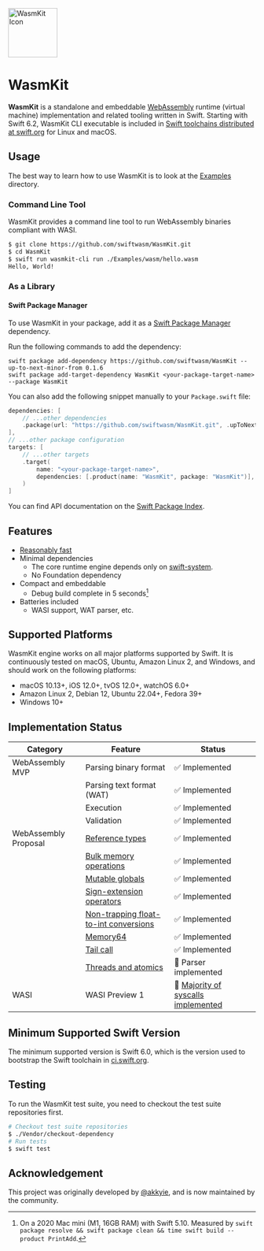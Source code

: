 <img alt="WasmKit Icon" src="https://raw.github.com/wiki/akkyie/wakit/images/wakit_icon.png" width="100px">

# WasmKit

**WasmKit** is a standalone and embeddable [WebAssembly](https://webassembly.org) runtime (virtual machine) implementation and related tooling written in Swift. Starting with Swift 6.2, WasmKit CLI executable is included in [Swift toolchains distributed at swift.org](https://swift.org/install) for Linux and macOS. 
## Usage

The best way to learn how to use WasmKit is to look at the [Examples](./Examples) directory.

### Command Line Tool

WasmKit provides a command line tool to run WebAssembly binaries compliant with WASI.

```sh
$ git clone https://github.com/swiftwasm/WasmKit.git
$ cd WasmKit
$ swift run wasmkit-cli run ./Examples/wasm/hello.wasm
Hello, World!
```

### As a Library

#### Swift Package Manager

To use WasmKit in your package, add it as a [Swift Package Manager](https://www.swift.org/documentation/package-manager/) dependency.

Run the following commands to add the dependency:

```
swift package add-dependency https://github.com/swiftwasm/WasmKit --up-to-next-minor-from 0.1.6
swift package add-target-dependency WasmKit <your-package-target-name> --package WasmKit
```

You can also add the following snippet manually to your `Package.swift` file:

```swift
dependencies: [
    // ...other dependencies
    .package(url: "https://github.com/swiftwasm/WasmKit.git", .upToNextMinor(from: "0.1.6")),
],
// ...other package configuration
targets: [
    // ...other targets
    .target(
        name: "<your-package-target-name>",
        dependencies: [.product(name: "WasmKit", package: "WasmKit")],
    )
]
```

You can find API documentation on the [Swift Package Index](https://swiftpackageindex.com/swiftwasm/WasmKit/main/documentation/wasmkit).

## Features

- [Reasonably fast](./Documentation/RegisterMachine.md#performance-evaluation)
- Minimal dependencies
    - The core runtime engine depends only on [swift-system](https://github.com/apple/swift-system).
    - No Foundation dependency
- Compact and embeddable
    - Debug build complete in 5 seconds[^1]
- Batteries included
    - WASI support, WAT parser, etc.


## Supported Platforms

WasmKit engine works on all major platforms supported by Swift. It is continuously tested on macOS, Ubuntu, Amazon Linux 2, and Windows,
and should work on the following platforms:

- macOS 10.13+, iOS 12.0+, tvOS 12.0+, watchOS 6.0+
- Amazon Linux 2, Debian 12, Ubuntu 22.04+, Fedora 39+
- Windows 10+

## Implementation Status

| Category | Feature | Status |
|----------|---------|--------|
| WebAssembly MVP | Parsing binary format | ✅ Implemented |
|                 | Parsing text format (WAT) | ✅ Implemented |
|                 | Execution | ✅ Implemented |
|                 | Validation | ✅ Implemented  |
| WebAssembly Proposal | [Reference types](https://github.com/WebAssembly/reference-types/blob/master/proposals/reference-types/Overview.md) | ✅ Implemented |
|                      | [Bulk memory operations](https://github.com/WebAssembly/bulk-memory-operations/blob/master/proposals/bulk-memory-operations/Overview.md) | ✅ Implemented |
|                      | [Mutable globals](https://github.com/WebAssembly/mutable-global/blob/master/proposals/mutable-global/Overview.md) | ✅ Implemented |
|                      | [Sign-extension operators](https://github.com/WebAssembly/spec/blob/master/proposals/sign-extension-ops/Overview.md) | ✅ Implemented |
|                      | [Non-trapping float-to-int conversions](https://github.com/WebAssembly/nontrapping-float-to-int-conversions/blob/main/proposals/nontrapping-float-to-int-conversion/Overview.md) | ✅ Implemented |
|                      | [Memory64](https://github.com/WebAssembly/memory64/blob/main/proposals/memory64/Overview.md) | ✅ Implemented |
|                      | [Tail call](https://github.com/WebAssembly/tail-call/blob/master/proposals/tail-call/Overview.md) | ✅ Implemented |
|                      | [Threads and atomics](https://github.com/WebAssembly/threads/blob/master/proposals/threads/Overview.md) | 🚧 Parser implemented |
| WASI | WASI Preview 1 | 🚧 [Majority of syscalls implemented](https://github.com/swiftwasm/WasmKit/blob/d9b56a7b3f979a72682c0d37f6cc71b3493dae65/Tests/WASITests/IntegrationTests.swift#L31) |


## Minimum Supported Swift Version

The minimum supported version is Swift 6.0, which is the version used to bootstrap the Swift toolchain in [ci.swift.org](https://ci.swift.org/).

## Testing

To run the WasmKit test suite, you need to checkout the test suite repositories first.

```sh
# Checkout test suite repositories
$ ./Vendor/checkout-dependency
# Run tests
$ swift test
```

## Acknowledgement

This project was originally developed by [@akkyie](https://github.com/akkyie), and is now maintained by the community.

[^1]: On a 2020 Mac mini (M1, 16GB RAM) with Swift 5.10. Measured by `swift package resolve && swift package clean && time swift build --product PrintAdd`.
